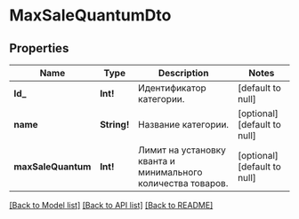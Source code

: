 # MaxSaleQuantumDto

## Properties
Name | Type | Description | Notes
------------ | ------------- | ------------- | -------------
**Id_** | **Int!** | Идентификатор категории. | [default to null]
**name** | **String!** | Название категории. | [optional] [default to null]
**maxSaleQuantum** | **Int!** | Лимит на установку кванта и минимального количества товаров. | [optional] [default to null]

[[Back to Model list]](../README.md#documentation-for-models) [[Back to API list]](../README.md#documentation-for-api-endpoints) [[Back to README]](../README.md)


